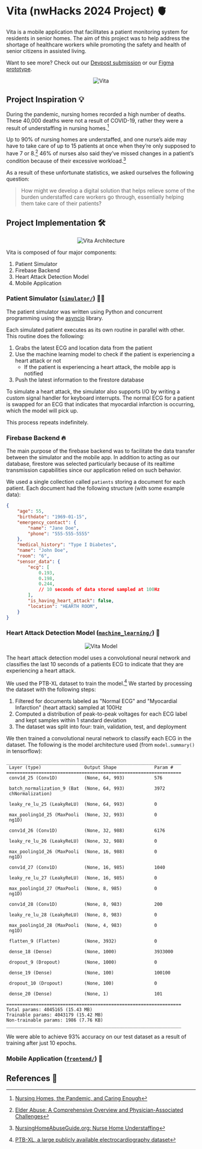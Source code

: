 # Vita (nwHacks 2024 Project) :anatomical_heart:

Vita is a mobile application that facilitates a patient monitoring system for residents
in senior homes. The aim of this project was to help address the shortage of healthcare
workers while promoting the safety and health of senior citizens in assisted living.

Want to see more? Check out our [Devpost submission](https://devpost.com/software/vita-paxt8v) or our
[Figma prototype](https://www.figma.com/proto/6BKYWsau3VYHJrj8dGwFgu/NWHACKS-2024?page-id=8%3A3442&type=design&node-id=8-3443&viewport=242%2C219%2C0.32&t=yZ1z12kpzbSm2afK-1&scaling=scale-down&starting-point-node-id=8%3A3443&show-proto-sidebar=1&mode=design).

<p align="center">
    <img src="docs/vita.png" alt="Vita">
</p>


## Project Inspiration :bulb:

During the pandemic, nursing homes recorded a high number of deaths. These 40,000 deaths were not a
result of COVID-19, rather they were a result of understaffing in nursing homes.[^1]

Up to 90% of nursing homes are understaffed, and one nurse’s aide may have to take care of up to 15
patients at once when they’re only supposed to have 7 or 8.[^2] 46% of nurses also said they’ve missed
changes in a patient’s condition because of their excessive workload.[^3]

As a result of these unfortunate statistics, we asked ourselves the following question:

> How might we develop a digital solution that helps relieve some of the burden understaffed care
workers go through, essentially helping them take care of their patients?


## Project Implementation :hammer_and_wrench:

<p align="center">
    <img src="docs/vita_high_level_architecture.png" alt="Vita Architecture">
</p>

Vita is composed of four major components:

1. Patient Simulator
2. Firebase Backend
3. Heart Attack Detection Model
4. Mobile Application


### Patient Simulator ([`simulator/`](./simulator/)) :health_worker:

The patient simulator was written using Python and concurrent programming using
the [asyncio](https://docs.python.org/3/library/asyncio.html) library.

Each simulated patient executes as its own routine in parallel with other. This
routine does the following:

1. Grabs the latest ECG and location data from the patient
2. Use the machine learning model to check if the patient is experiencing a heart attack or not
    - If the patient is experiencing a heart attack, the mobile app is notified
3. Push the latest information to the firestore database

To simulate a heart attack, the simulator also supports I/O by writing a custom signal
handler for keyboard interrupts. The normal ECG for a patient is swapped for an ECG
that indicates that myocardial infarction is occurring, which the model will pick up.

This process repeats indefinitely.


### Firebase Backend :fire:

The main purpose of the firebase backend was to facilitate the data transfer between the simulator
and the mobile app. In addition to acting as our database, firestore was selected particularly
because of its realtime transmission capabilities since our application relied on such behavior.

We used a single collection called `patients` storing a document for each patient. Each document
had the following structure (with some example data):

```json
{
    "age": 55,
    "birthdate": "1969-01-15",
    "emergency_contact": {
        "name": "Jane Doe",
        "phone": "555-555-5555"
    },
    "medical_history": "Type I Diabetes",
    "name": "John Doe",
    "room": "6",
    "sensor_data": {
        "ecg": [
            0.193,
            0.198,
            0.244,
            // 10 seconds of data stored sampled at 100Hz
        ],
        "is_having_heart_attack": false,
        "location": "HEARTH ROOM",
    }
}
```


### Heart Attack Detection Model ([`machine_learning/`](./machine_learning/ECG_Model.ipynb)) :signal_strength:

<p align="center">
    <img src="docs/vita_model_workflow.png" alt="Vita Model">
</p>

The heart attack detection model uses a convolutional neural network and classifies the last 10 seconds of
a patients ECG to indicate that they are experiencing a heart attack.

We used the PTB-XL dataset to train the model.[^4] We started by processing the dataset with the following
steps:

1. Filtered for documents labeled as "Normal ECG" and "Myocardial Infarction" (heart attack) sampled at 100Hz
2. Computed a distribution of peak-to-peak voltages for each ECG label and kept samples within 1 standard deviation
3. The dataset was split into four: train, validation, test, and deployment

We then trained a convolutional neural network to classify each ECG in the dataset. The following is the
model architecture used (from `model.summary()` in tensorflow):

```
_________________________________________________________________
 Layer (type)                Output Shape              Param #   
=================================================================
 conv1d_25 (Conv1D)          (None, 64, 993)           576       
                                                                 
 batch_normalization_9 (Bat  (None, 64, 993)           3972      
 chNormalization)                                                
                                                                 
 leaky_re_lu_25 (LeakyReLU)  (None, 64, 993)           0         
                                                                 
 max_pooling1d_25 (MaxPooli  (None, 32, 993)           0         
 ng1D)                                                           
                                                                 
 conv1d_26 (Conv1D)          (None, 32, 988)           6176      
                                                                 
 leaky_re_lu_26 (LeakyReLU)  (None, 32, 988)           0         
                                                                 
 max_pooling1d_26 (MaxPooli  (None, 16, 988)           0         
 ng1D)                                                           
                                                                 
 conv1d_27 (Conv1D)          (None, 16, 985)           1040      
                                                                 
 leaky_re_lu_27 (LeakyReLU)  (None, 16, 985)           0         
                                                                 
 max_pooling1d_27 (MaxPooli  (None, 8, 985)            0         
 ng1D)                                                           
                                                                 
 conv1d_28 (Conv1D)          (None, 8, 983)            200       
                                                                 
 leaky_re_lu_28 (LeakyReLU)  (None, 8, 983)            0         
                                                                 
 max_pooling1d_28 (MaxPooli  (None, 4, 983)            0         
 ng1D)                                                           
                                                                 
 flatten_9 (Flatten)         (None, 3932)              0         
                                                                 
 dense_18 (Dense)            (None, 1000)              3933000   
                                                                 
 dropout_9 (Dropout)         (None, 1000)              0         
                                                                 
 dense_19 (Dense)            (None, 100)               100100    
                                                                 
 dropout_10 (Dropout)        (None, 100)               0         
                                                                 
 dense_20 (Dense)            (None, 1)                 101       
                                                                 
=================================================================
Total params: 4045165 (15.43 MB)
Trainable params: 4043179 (15.42 MB)
Non-trainable params: 1986 (7.76 KB)
_________________________________________________________________
```

We were able to achieve 93% accuracy on our test dataset as a result of training after just 10 epochs.


### Mobile Application ([`frontend/`](./frontend/)) :iphone:




## References :page_facing_up:


[^1]: [Nursing Homes, the Pandemic, and Caring Enough](https://www.ncbi.nlm.nih.gov/pmc/articles/PMC7359917/)
[^2]: [Elder Abuse: A Comprehensive Overview and Physician-Associated Challenges](https://www.ncbi.nlm.nih.gov/pmc/articles/PMC8110289/)
[^3]: [NursingHomeAbuseGuide.org: Nurse Home Understaffing](https://www.nursinghomeabuseguide.org/neglect/understaffing)
[^4]: [PTB-XL, a large publicly available electrocardiography dataset](https://www.physionet.org/content/ptb-xl/1.0.3/)

